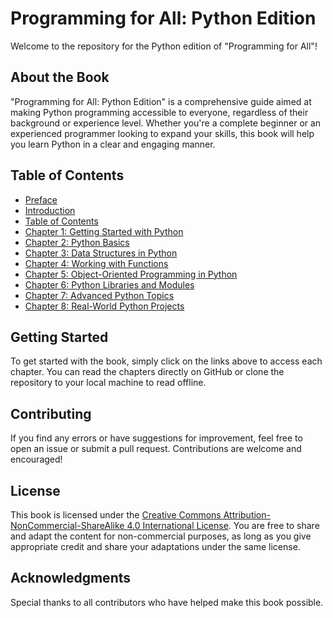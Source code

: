 # Programming for All: Python Edition

Welcome to the repository for the Python edition of "Programming for All"!

## About the Book

"Programming for All: Python Edition" is a comprehensive guide aimed at making Python programming accessible to everyone, regardless of their background or experience level. Whether you're a complete beginner or an experienced programmer looking to expand your skills, this book will help you learn Python in a clear and engaging manner.

## Table of Contents

- [Preface](chapters/00-preface.md)
- [Introduction](chapters/01-introduction.md)
- [Table of Contents](chapters/02-toc.md)
- [Chapter 1: Getting Started with Python](chapters/03-chapter1.md)
- [Chapter 2: Python Basics](chapters/04-chapter2.md)
- [Chapter 3: Data Structures in Python](chapters/05-chapter3.md)
- [Chapter 4: Working with Functions](chapters/06-chapter4.md)
- [Chapter 5: Object-Oriented Programming in Python](chapters/07-chapter5.md)
- [Chapter 6: Python Libraries and Modules](chapters/08-chapter6.md)
- [Chapter 7: Advanced Python Topics](chapters/09-chapter7.md)
- [Chapter 8: Real-World Python Projects](chapters/10-chapter8.md)

## Getting Started

To get started with the book, simply click on the links above to access each chapter. You can read the chapters directly on GitHub or clone the repository to your local machine to read offline.

## Contributing

If you find any errors or have suggestions for improvement, feel free to open an issue or submit a pull request. Contributions are welcome and encouraged!

## License

This book is licensed under the [Creative Commons Attribution-NonCommercial-ShareAlike 4.0 International License](LICENSE.md). You are free to share and adapt the content for non-commercial purposes, as long as you give appropriate credit and share your adaptations under the same license.

## Acknowledgments

Special thanks to all contributors who have helped make this book possible.
